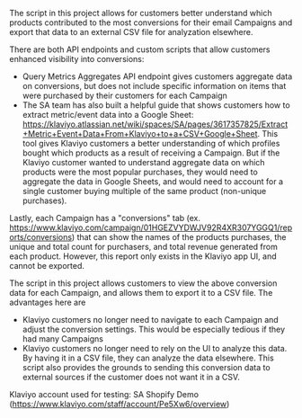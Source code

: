 The script in this project allows for customers better understand which products contributed to the most conversions for their email Campaigns and export that data to an external CSV file for analyzation elsewhere.

There are both API endpoints and custom scripts that allow customers enhanced visibility into conversions:
- Query Metrics Aggregates API endpoint gives customers aggregate data on conversions, but does not include specific information on items that were purchased by their customers for each Campaign
- The SA team has also built a helpful guide that shows customers how to extract metric/event data into a Google Sheet: https://klaviyo.atlassian.net/wiki/spaces/SA/pages/3617357825/Extract+Metric+Event+Data+From+Klaviyo+to+a+CSV+Google+Sheet. This tool gives Klaviyo customers a better understanding of which profiles bought which products as a result of receiving a Campaign. But if the Klaviyo customer wanted to understand aggregate data on which products were the most popular purchases, they would need to aggregate the data in Google Sheets, and would need to account for a single customer buying multiple of the same product (non-unique purchases).

Lastly, each Campaign has a "conversions" tab (ex. https://www.klaviyo.com/campaign/01HGEZVYDWJV92R4XR307YGGQ1/reports/conversions) that can show the names of the products purchases, the unique and total count for purchasers, and total revenue generated from each product. However, this report only exists in the Klaviyo app UI, and cannot be exported.

The script in this project allows customers to view the above conversion data for each Campaign, and allows them to export it to a CSV file. The advantages here are
- Klaviyo customers no longer need to navigate to each Campaign and adjust the conversion settings. This would be especially tedious if they had many Campaigns
- Klaviyo customers no longer need to rely on the UI to analyze this data. By having it in a CSV file, they can analyze the data elsewhere. This script also provides the grounds to sending this conversion data to external sources if the customer does not want it in a CSV.

Klaviyo account used for testing: SA Shopify Demo (https://www.klaviyo.com/staff/account/Pe5Xw6/overview)
